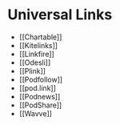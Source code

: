 # Universal Links
* [[Chartable]]
* [[Kitelinks]]
* [[Linkfire]]
* [[Odesli]]
* [[Plink]]
* [[Podfollow]]
* [[pod.link]]
* [[Podnews]]
* [[PodShare]]
* [[Wavve]]
